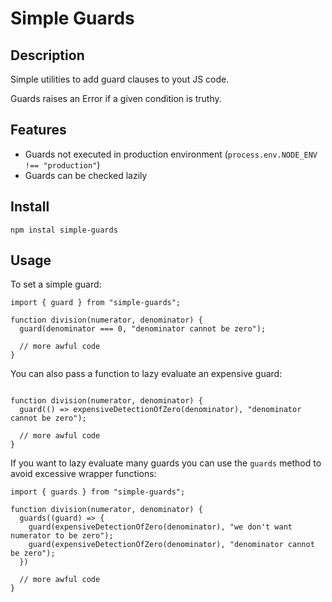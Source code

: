 # Simple Guards

## Description

Simple utilities to add guard clauses to yout JS code.

Guards raises an Error if a given condition is truthy.

## Features

* Guards not executed in production environment (`process.env.NODE_ENV !== "production"`)
* Guards can be checked lazily

## Install

```
npm instal simple-guards
````

## Usage

To set a simple guard:

```
import { guard } from "simple-guards";

function division(numerator, denominator) {
  guard(denominator === 0, "denominator cannot be zero");

  // more awful code
}
```

You can also pass a function to lazy evaluate an expensive guard:

```

function division(numerator, denominator) {
  guard(() => expensiveDetectionOfZero(denominator), "denominator cannot be zero");

  // more awful code
}

```

If you want to lazy evaluate many guards you can use the `guards` method to
avoid excessive wrapper functions:

```
import { guards } from "simple-guards";

function division(numerator, denominator) {
  guards((guard) => {
    guard(expensiveDetectionOfZero(denominator), "we don't want numerator to be zero");
    guard(expensiveDetectionOfZero(denominator), "denominator cannot be zero");
  })

  // more awful code
}

